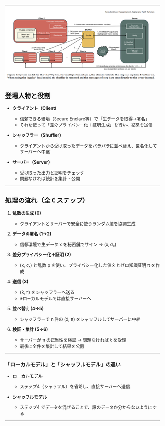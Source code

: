 ![alt text](image.png)
---

## 登場人物と役割

* **クライアント（Client）**

  * 信頼できる環境（Secure Enclave等）で「生データを取得→署名」
  * それを使って「差分プライバシー化＋証明生成」を行い、結果を送信

* **シャッフラー（Shuffler）**

  * クライアントから受け取ったデータをバラバラに並べ替え、匿名化してサーバーへ中継

* **サーバー（Server）**

  * 受け取った出力と証明をチェック
  * 問題なければ統計を集計・公開

---

## 処理の流れ（全６ステップ）

1. **乱数の生成 (0)**

   * クライアントとサーバーで安全に使うランダム値を協調生成

2. **データの署名 (1→2)**

   * 信頼環境で生データ x を秘密鍵でサイン → (x, σₓ)

3. **差分プライバシー化＋証明 (2)**

   * (x, σₓ) と乱数 ρ を使い、プライバシー化した値 ẋ とゼロ知識証明 π を作成

4. **送信 (3)**

   * (ẋ, π) をシャッフラーへ送る
   * ※ローカルモデルでは直接サーバーへ

5. **並べ替え (4→5)**

   * シャッフラーで n 件の (ẋ, π) をシャッフルしてサーバーに中継

6. **検証・集計 (5→6)**

   * サーバーが π の正当性を検証 → 問題なければ ẋ を受理
   * 最後に全件を集計して結果を公開

---

### 「ローカルモデル」と「シャッフルモデル」の違い

* **ローカルモデル**

  * ステップ4（シャッフル）を省略し、直接サーバーへ送信
* **シャッフルモデル**

  * ステップ4 でデータを混ぜることで、誰のデータか分からないようにする

---

